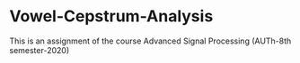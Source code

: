 # Vowel-Cepstrum-Analysis
This is an assignment of the course Advanced Signal Processing (AUTh-8th semester-2020)
